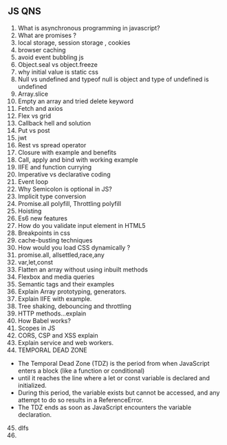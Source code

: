 ## JS QNS



1. What is asynchronous programming in javascript?
2. What are promises ?
3. local storage, session storage , cookies
4. browser caching
5. avoid event bubbling js
6. Object.seal vs object.freeze
7. why initial value is static css
8. Null vs undefined and typeof null is object and type of undefined is undefined
9. Array.slice
10. Empty an array and tried delete keyword
11. Fetch and axios
12. Flex vs grid
13. Callback hell and solution
14. Put vs post
15. jwt
16. Rest vs spread operator
17. Closure with example and benefits
18. Call, apply and bind with working example
19. IIFE and function currying
20. Imperative vs declarative coding
21. Event loop
22. Why Semicolon is optional in JS?
23. Implicit type conversion
24. Promise.all polyfill, Throttling polyfill
25. Hoisting
26. Es6 new features
27. How do you validate input element in HTML5
28. Breakpoints in css
29. cache-busting techniques
30. How would you load CSS dynamically ?
31. promise.all, allsettled,race,any
32. var,let,const
33. Flatten an array without using inbuilt methods
34. Flexbox and media queries
35. Semantic tags and their examples
36. Explain Array prototyping, generators.
37. Explain IIFE with example.
38. Tree shaking, debouncing and throttling
39. HTTP methods...explain
40. How Babel works?
41. Scopes in JS
42. CORS, CSP and XSS explain
43. Explain service and web workers.
44. TEMPORAL DEAD ZONE

- The Temporal Dead Zone (TDZ) is the period from when JavaScript enters a block (like a function or conditional)
- until it reaches the line where a let or const variable is declared and initialized.
- During this period, the variable exists but cannot be accessed, and any attempt to do so results in a ReferenceError.
- The TDZ ends as soon as JavaScript encounters the variable declaration.


45. dlfs
46. 

